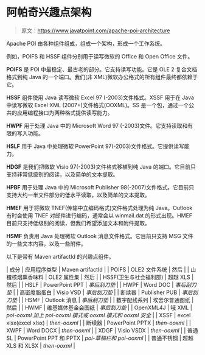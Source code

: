 # 阿帕奇兴趣点架构

> 原文：<https://www.javatpoint.com/apache-poi-architecture>

Apache POI 由各种组件组成，组成一个架构，形成一个工作系统。

例如，POIFS 和 HSSF 组件分别用于读写微软的 Office 和 Open Office 文件。

**POIFS** 是 POI 中最稳定、最古老的部分。它支持读写功能。它是 OLE 2 复合文档格式到纯 Java 的一个端口。我们(非 XML)微软办公格式的所有组件最终都依赖于它。

**HSSF** 组件使用 Java 读写微软 Excel 97 (-2003)文件格式。XSSF 用于在 Java 中读写微软 Excel XML (2007+)文件格式(OOXML)。SS 是一个包，通过一个公共的应用编程接口为两种格式提供读写能力。

**HWPF** 用于处理 Java 中的 Microsoft Word 97 (-2003)文件。它支持读取和有限的写入功能。

**HSLF** 用于 Java 中处理微软 PowerPoint 97(-2003)文件格式。它提供读写能力。

**HDGF** 是我们把微软 Visio 97(-2003)文件格式移植到纯 Java 的端口。它目前只支持非常低级别的阅读，以及简单的文本提取。

**HPBF** 用于处理 Java 中的 Microsoft Publisher 98(-2007)文件格式。它目前只支持大约一半文件部分的低水平读取，以及简单的文本提取。

**HMEF** 用于将微软 TNEF(传输中立编码格式)文件格式处理为纯 Java。Outlook 有时会使用 TNEF 对邮件进行编码，通常会以 winmail.dat 的形式出现。HMEF 目前只支持低级别的阅读，但我们希望添加文本和附件提取。

**HSMF** 负责用 Java 处理微软 Outlook 消息文件格式。它目前只支持 MSG 文件的一些文本内容，以及一些附件。

以下是带有 Maven artifactId 的兴趣点组件。

| 成分 | 应用程序类型 | Maven artifactId |
| POIFS | OLE2 文件系统 | 然后 |
| 山楂核烟熏香味料 | OLE2 属性集 | 然后 |
| HSSF(卫生与社会福利部) | 超越 XLS | 然后 |
| HSLF | PowerPoint PPT | *事后刮刀垫* |
| HWPF | Word DOC | *事后刮刀垫* |
| 高密度脂蛋白 | Visio VSD | *事后刮刀垫* |
| 断续器 | Publisher PUB | *事后刮刀垫* |
| HSMF | Outlook 消息 | *事后刮刀垫* |
| 数字配线系列 | 埃舍尔普通图纸 | 然后 |
| HWMF | 维基媒体基金会图纸 | *事后刮刀垫* |
| OpenXML4J | 哦 XML | *poi-ooxml 加上 poi-ooxml 模式或
ooxml 模式和 ooxml 安全* |
| XSSF | excel xlsx(excel xlsx) | *then-ooxml* |
| 断续器 | PowerPoint PPTX | *then-ooxml* |
| XWPF | Word DOCX | *then-ooxml* |
| XDGF | Visio VSDX | *then-ooxml* |
| 普通 SL | PowerPoint PPT 和 PPTX | *poi-草稿栏和 poi-ooxml* |
| 普通不锈钢 | 超越 XLS 和 XLSX | *then-ooxml* |